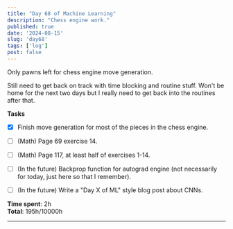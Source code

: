 ```yaml
---
title: "Day 68 of Machine Learning"
description: "Chess engine work."
published: true
date: '2024-08-15'
slug: 'day68'
tags: ['log']
post: false
---
```

<script>
    import Image from '$lib/components/Image.svelte';
</script>

Only pawns left for chess engine move generation.

Still need to get back on track with time blocking and routine stuff. Won't be home for the next two days but
I really need to get back into the routines after that.

**Tasks**
- [x] Finish move generation for most of the pieces in the chess engine.
- [ ] (Math) Page 69 exercise 14.
- [ ] (Math) Page 117, at least half of exercises 1-14.

- [ ] (In the future) Backprop function for autograd engine (not necessarily for today, just here so that I remember).
- [ ] (In the future) Write a "Day X of ML" style blog post about CNNs.

**Time spent**: 2h<br /> **Total**: 195h/10000h

___

